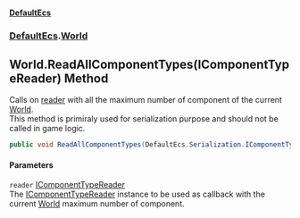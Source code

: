 #### [DefaultEcs](DefaultEcs.md 'DefaultEcs')
### [DefaultEcs](DefaultEcs.md#DefaultEcs 'DefaultEcs').[World](World.md 'DefaultEcs.World')
## World.ReadAllComponentTypes(IComponentTypeReader) Method
Calls on [reader](World_ReadAllComponentTypes(IComponentTypeReader).md#DefaultEcs_World_ReadAllComponentTypes(DefaultEcs_Serialization_IComponentTypeReader)_reader 'DefaultEcs.World.ReadAllComponentTypes(DefaultEcs.Serialization.IComponentTypeReader).reader') with all the maximum number of component of the current [World](World.md 'DefaultEcs.World').  
This method is primiraly used for serialization purpose and should not be called in game logic.  
```csharp
public void ReadAllComponentTypes(DefaultEcs.Serialization.IComponentTypeReader reader);
```
#### Parameters
<a name='DefaultEcs_World_ReadAllComponentTypes(DefaultEcs_Serialization_IComponentTypeReader)_reader'></a>
`reader` [IComponentTypeReader](IComponentTypeReader.md 'DefaultEcs.Serialization.IComponentTypeReader')  
The [IComponentTypeReader](IComponentTypeReader.md 'DefaultEcs.Serialization.IComponentTypeReader') instance to be used as callback with the current [World](World.md 'DefaultEcs.World') maximum number of component.
  
